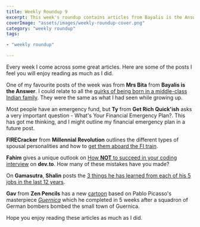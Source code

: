 ```yaml
---
title: Weekly Roundup 9
excerpt: This week's roundup contains articles from Bayalis is the Answer, Get Rich Quick'ish, Millennial Revolution, dev.to, Gamasutra and Zen Pencils.
coverImage: "assets/images/weekly-roundup-cover.png"
category: "weekly roundup"
tags:

- "weekly roundup"

---
```


Every week I come across some great articles. Here are some of the posts I feel you will enjoy reading as much as I did.

One of my favourite posts of the week was from **Mrs Bita** from **Bayalis is the Answer**. I could relate to all the [quirks of being born in a middle-class Indian family](http://www.bayalisistheanswer.com/indian-quirks/). They were the same as what I had seen while growing up.

Most people have an emergency fund, but **Ty** from **Get Rich Quick'ish** asks a very important question - What's Your Financial Emergency Plan?. This has got me thinking, and I might outline my financial emergency plan in a future post.

**FIRECracker** from **Millennial Revolution** outlines the different types of spousal personalities and how to [get them aboard the FI train](http://www.millennial-revolution.com/build/get-spouse-aboard-fi-train/).

**Fahim** gives a unique outlook on [How **NOT** to succeed in your coding interview](https://dev.to/fahimulhaq/how-not-to-succeed-in-your-45-minute-coding-interview) on **dev.to**. How many of these mistakes have you made?

On **Gamasutra**, **Shalin** posts the [3 things he has learned from each of his 5 jobs in the last 12 years](http://www.gamasutra.com/blogs/ShalinShodhan/20170316/293823/3_things_I_learned_from_5_jobs_in_12_years.php).

**Gav** from **Zen Pencils** has a new [cartoon](http://zenpencils.com/comic/picasso/) based on Pablo Picasso's masterpiece _[Guernica](http://www.pablopicasso.org/guernica.jsp)_ which he completed in 5 weeks after a squadron of German bombers bombed the small town of Guernica.

Hope you enjoy reading these articles as much as I did.
